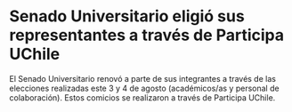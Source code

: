 # Senado Universitario eligió sus representantes a través de Participa UChile
El Senado Universitario renovó a parte de sus integrantes a través de las elecciones realizadas este 3 y 4 de agosto (académicos/as y personal de colaboración). Estos comicios se realizaron a través de Participa UChile. 